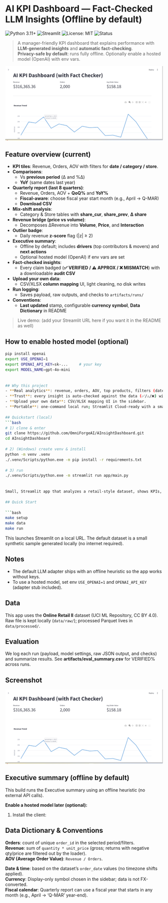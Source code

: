 # AI KPI Dashboard — Fact-Checked LLM Insights (Offline by default)

![Python 3.11+](https://img.shields.io/badge/Python-3.11%2B-blue)
![Streamlit](https://img.shields.io/badge/Streamlit-1.x-FF4B4B?logo=streamlit&logoColor=white)
![License: MIT](https://img.shields.io/badge/License-MIT-green)
![Status](https://img.shields.io/badge/Status-Active-brightgreen)

> A manager-friendly KPI dashboard that explains performance with **LLM-generated insights** and **automatic fact-checking**.  
> **Privacy-safe by default**: runs fully offline. Optionally enable a hosted model (OpenAI) with env vars.

<!-- Screenshot -->
<p align="center">
  <img src="artifacts/dashboard_realdata.png" alt="Dashboard screenshot" width="900"/>
</p>

## Feature overview (current)

- **KPI tiles**: Revenue, Orders, AOV with filters for **date / category / store**.
- **Comparisons**: 
  - Vs **previous period** (Δ and %Δ)
  - **YoY** (same dates last year)
- **Quarterly report (last 8 quarters)**:
  - Revenue, Orders, AOV + **QoQ%** and **YoY%**
  - **Fiscal-aware**: choose fiscal year start month (e.g., April → Q-MAR)
  - **Download CSV**
- **Mix-shift analysis**:
  - Category & Store tables with **share_cur**, **share_prev**, **Δ share**
- **Revenue bridge (price vs volume)**:
  - Decomposes ΔRevenue into **Volume**, **Price**, and **Interaction**
- **Outlier badge**:
  - Daily revenue **z-score** flag (|z| ≥ 2)
- **Executive summary**:
  - Offline by default; includes **drivers** (top contributors & movers) and **next actions**
  - Optional hosted model (OpenAI) if env vars are set
- **Fact-checked insights**:
  - Every claim badged (**✅ VERIFIED / ⚠️ APPROX / ❌ MISMATCH**) with a downloadable **audit CSV**
- **Upload your own data**:
  - CSV/XLSX **column mapping** UI, light cleaning, no disk writes
- **Run logging**:
  - Saves payload, raw outputs, and checks to `artifacts/runs/`
- **Conventions**:
  - **Last updated** stamp, configurable **currency symbol**, **Data Dictionary** in README

> Live demo: (add your Streamlit URL here if you want it in the README as well)

## How to enable hosted model (optional)

```bash
pip install openai
export USE_OPENAI=1
export OPENAI_API_KEY=sk-...     # your key
export MODEL_NAME=gpt-4o-mini


## Why this project
- **Real analytics**: revenue, orders, AOV, top products, filters (date/category/store).
- **Trust**: every insight is auto-checked against the data (✅/⚠️/❌) with an audit CSV.
- **Upload your own data**: CSV/XLSX mapping UI in the sidebar.
- **Portable**: one-command local run; Streamlit Cloud-ready with a small sample dataset.

## Quickstart (local)
```bash
# 1) clone & enter
git clone https://github.com/OmniForgeAI/AInsightDashboard.git
cd AInsightDashboard

# 2) (Windows) create venv & install
python -m venv .venv
./.venv/Scripts/python.exe -m pip install -r requirements.txt

# 3) run
./.venv/Scripts/python.exe -m streamlit run app/main.py


Small, Streamlit app that analyzes a retail-style dataset, shows KPIs, and generates **AI insights** that are **fact-checked** against the data.

## Quick Start

```bash
make setup
make data
make run
```

This launches Streamlit on a local URL. The default dataset is a small synthetic sample generated locally (no internet required).

## Notes
- The default LLM adapter ships with an offline heuristic so the app works without keys.
- To use a hosted model, set env `USE_OPENAI=1` and `OPENAI_API_KEY` (adapter stub included).

## Data
This app uses the **Online Retail II** dataset (UCI ML Repository, CC BY 4.0).  
Raw file is kept locally (`data/raw/`); processed Parquet lives in `data/processed/`.

## Evaluation
We log each run (payload, model settings, raw JSON output, and checks) and summarize results.
See **artifacts/eval_summary.csv** for VERIFIED% across runs.

## Screenshot
![Dashboard](artifacts/dashboard_realdata.png)

## Executive summary (offline by default)

This build runs the Executive summary using an offline heuristic (no external API calls).

**Enable a hosted model later (optional):**

1) Install the client:

## Data Dictionary & Conventions

**Orders**: count of unique `order_id` in the selected period/filters.  
**Revenue**: sum of `quantity * unit_price` (gross; returns with negative qty/price are filtered out by the loader).  
**AOV (Average Order Value)**: `Revenue / Orders`.

**Date & time**: based on the dataset’s `order_date` values (no timezone shifts applied).  
**Currency**: Display-only symbol chosen in the sidebar; data is not FX-converted.  
**Fiscal calendar**: Quarterly report can use a fiscal year that starts in any month (e.g., April → ‘Q-MAR’ year-end).
